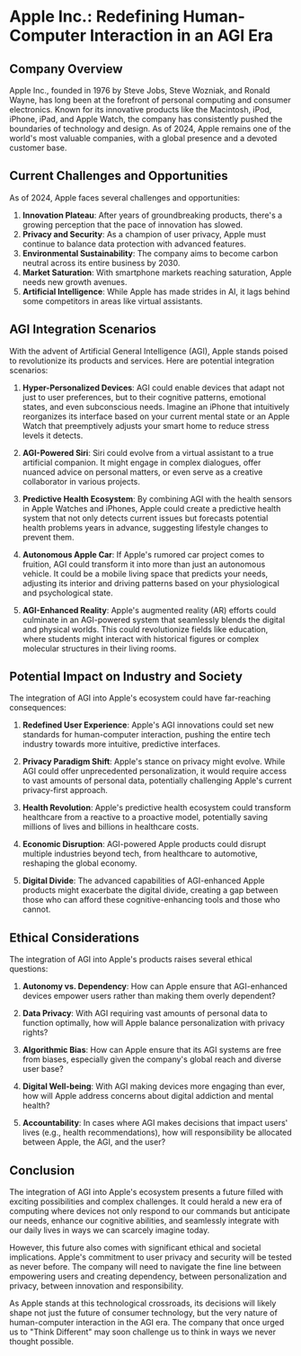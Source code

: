 # Apple Inc.: Redefining Human-Computer Interaction in an AGI Era

## Company Overview

Apple Inc., founded in 1976 by Steve Jobs, Steve Wozniak, and Ronald Wayne, has long been at the forefront of personal computing and consumer electronics. Known for its innovative products like the Macintosh, iPod, iPhone, iPad, and Apple Watch, the company has consistently pushed the boundaries of technology and design. As of 2024, Apple remains one of the world's most valuable companies, with a global presence and a devoted customer base.

## Current Challenges and Opportunities

As of 2024, Apple faces several challenges and opportunities:

1. **Innovation Plateau**: After years of groundbreaking products, there's a growing perception that the pace of innovation has slowed.
2. **Privacy and Security**: As a champion of user privacy, Apple must continue to balance data protection with advanced features.
3. **Environmental Sustainability**: The company aims to become carbon neutral across its entire business by 2030.
4. **Market Saturation**: With smartphone markets reaching saturation, Apple needs new growth avenues.
5. **Artificial Intelligence**: While Apple has made strides in AI, it lags behind some competitors in areas like virtual assistants.

## AGI Integration Scenarios

With the advent of Artificial General Intelligence (AGI), Apple stands poised to revolutionize its products and services. Here are potential integration scenarios:

1. **Hyper-Personalized Devices**: 
   AGI could enable devices that adapt not just to user preferences, but to their cognitive patterns, emotional states, and even subconscious needs. Imagine an iPhone that intuitively reorganizes its interface based on your current mental state or an Apple Watch that preemptively adjusts your smart home to reduce stress levels it detects.

2. **AGI-Powered Siri**: 
   Siri could evolve from a virtual assistant to a true artificial companion. It might engage in complex dialogues, offer nuanced advice on personal matters, or even serve as a creative collaborator in various projects.

3. **Predictive Health Ecosystem**: 
   By combining AGI with the health sensors in Apple Watches and iPhones, Apple could create a predictive health system that not only detects current issues but forecasts potential health problems years in advance, suggesting lifestyle changes to prevent them.

4. **Autonomous Apple Car**: 
   If Apple's rumored car project comes to fruition, AGI could transform it into more than just an autonomous vehicle. It could be a mobile living space that predicts your needs, adjusting its interior and driving patterns based on your physiological and psychological state.

5. **AGI-Enhanced Reality**: 
   Apple's augmented reality (AR) efforts could culminate in an AGI-powered system that seamlessly blends the digital and physical worlds. This could revolutionize fields like education, where students might interact with historical figures or complex molecular structures in their living rooms.

## Potential Impact on Industry and Society

The integration of AGI into Apple's ecosystem could have far-reaching consequences:

1. **Redefined User Experience**: Apple's AGI innovations could set new standards for human-computer interaction, pushing the entire tech industry towards more intuitive, predictive interfaces.

2. **Privacy Paradigm Shift**: Apple's stance on privacy might evolve. While AGI could offer unprecedented personalization, it would require access to vast amounts of personal data, potentially challenging Apple's current privacy-first approach.

3. **Health Revolution**: Apple's predictive health ecosystem could transform healthcare from a reactive to a proactive model, potentially saving millions of lives and billions in healthcare costs.

4. **Economic Disruption**: AGI-powered Apple products could disrupt multiple industries beyond tech, from healthcare to automotive, reshaping the global economy.

5. **Digital Divide**: The advanced capabilities of AGI-enhanced Apple products might exacerbate the digital divide, creating a gap between those who can afford these cognitive-enhancing tools and those who cannot.

## Ethical Considerations

The integration of AGI into Apple's products raises several ethical questions:

1. **Autonomy vs. Dependency**: How can Apple ensure that AGI-enhanced devices empower users rather than making them overly dependent?

2. **Data Privacy**: With AGI requiring vast amounts of personal data to function optimally, how will Apple balance personalization with privacy rights?

3. **Algorithmic Bias**: How can Apple ensure that its AGI systems are free from biases, especially given the company's global reach and diverse user base?

4. **Digital Well-being**: With AGI making devices more engaging than ever, how will Apple address concerns about digital addiction and mental health?

5. **Accountability**: In cases where AGI makes decisions that impact users' lives (e.g., health recommendations), how will responsibility be allocated between Apple, the AGI, and the user?

## Conclusion

The integration of AGI into Apple's ecosystem presents a future filled with exciting possibilities and complex challenges. It could herald a new era of computing where devices not only respond to our commands but anticipate our needs, enhance our cognitive abilities, and seamlessly integrate with our daily lives in ways we can scarcely imagine today.

However, this future also comes with significant ethical and societal implications. Apple's commitment to user privacy and security will be tested as never before. The company will need to navigate the fine line between empowering users and creating dependency, between personalization and privacy, between innovation and responsibility.

As Apple stands at this technological crossroads, its decisions will likely shape not just the future of consumer technology, but the very nature of human-computer interaction in the AGI era. The company that once urged us to "Think Different" may soon challenge us to think in ways we never thought possible.
